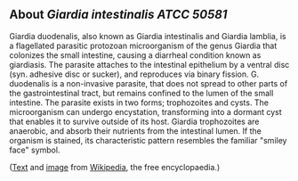 About *Giardia intestinalis ATCC 50581* 
---------------------------------------
Giardia duodenalis, also known as Giardia intestinalis and Giardia lamblia, is a flagellated parasitic protozoan microorganism of the genus Giardia that colonizes the small intestine, causing a diarrheal condition known as giardiasis. The parasite attaches to the intestinal epithelium by a ventral disc (syn. adhesive disc or sucker), and reproduces via binary fission. G. duodenalis is a non-invasive parasite, that does not spread to other parts of the gastrointestinal tract, but remains confined to the lumen of the small intestine. The parasite exists in two forms; trophozoites and cysts. The microorganism can undergo encystation, transforming into a dormant cyst that enables it to survive outside of its host. Giardia trophozoites are anaerobic, and absorb their nutrients from the intestinal lumen. If the organism is stained, its characteristic pattern resembles the familiar "smiley face" symbol.

([Text](http://en.wikipedia.org/wiki/Giardia_intestinalis) and
[image](https://en.wikipedia.org/wiki/File:Giardia_lamblia_SEM_8698_lores.jpg) 
from [Wikipedia](http://en.wikipedia.org/), the free encyclopaedia.)
